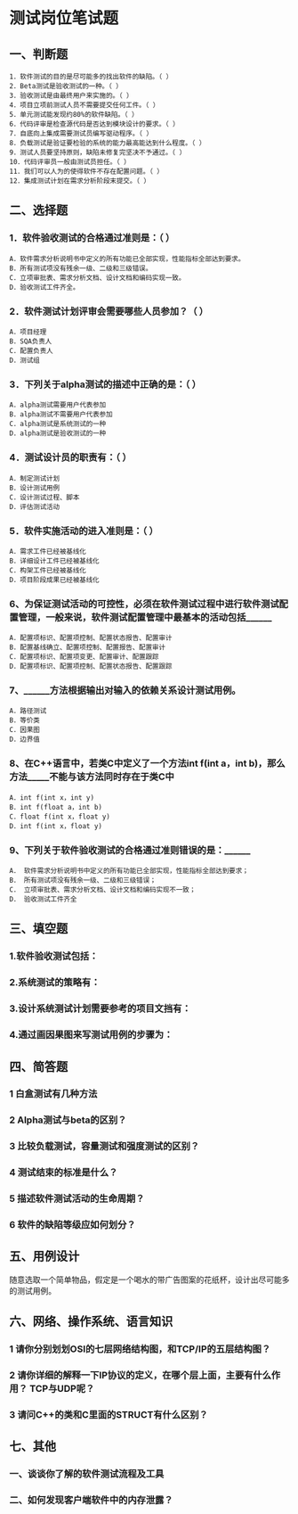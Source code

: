 # 测试岗位笔试题

## 一、判断题 
	1．软件测试的目的是尽可能多的找出软件的缺陷。（ ）
	2．Beta测试是验收测试的一种。（ ）
	3．验收测试是由最终用户来实施的。（ ）
	4．项目立项前测试人员不需要提交任何工件。（ ）
	5．单元测试能发现约80%的软件缺陷。（ ）
	6．代码评审是检查源代码是否达到模块设计的要求。（ ）
	7．自底向上集成需要测试员编写驱动程序。（ ）
	8．负载测试是验证要检验的系统的能力最高能达到什么程度。（ ）
	9．测试人员要坚持原则，缺陷未修复完坚决不予通过。（ ）
	10．代码评审员一般由测试员担任。（ ）
	11．我们可以人为的使得软件不存在配置问题。（ ）
	12．集成测试计划在需求分析阶段末提交。（ ）

## 二、选择题 
### 1．软件验收测试的合格通过准则是：（ ）
	A．软件需求分析说明书中定义的所有功能已全部实现，性能指标全部达到要求。
	B．所有测试项没有残余一级、二级和三级错误。
	C．立项审批表、需求分析文档、设计文档和编码实现一致。
	D．验收测试工件齐全。

### 2．软件测试计划评审会需要哪些人员参加？（ ）
	A．项目经理
	B．SQA负责人
	C．配置负责人
	D．测试组

### 3．下列关于alpha测试的描述中正确的是：（ ）
	A．alpha测试需要用户代表参加
	B．alpha测试不需要用户代表参加
	C．alpha测试是系统测试的一种
	D．alpha测试是验收测试的一种

### 4．测试设计员的职责有：（ ）
	A．制定测试计划
	B．设计测试用例
	C．设计测试过程、脚本
	D．评估测试活动

### 5．软件实施活动的进入准则是：（ ）
	A．需求工件已经被基线化
	B．详细设计工件已经被基线化
	C．构架工件已经被基线化
	D．项目阶段成果已经被基线化

### 6、为保证测试活动的可控性，必须在软件测试过程中进行软件测试配置管理，一般来说，软件测试配置管理中最基本的活动包括______
	A．配置项标识、配置项控制、配置状态报告、配置审计
	B．配置基线确立、配置项控制、配置报告、配置审计
	C．配置项标识、配置项变更、配置审计、配置跟踪
	D．配置项标识、配置项控制、配置状态报告、配置跟踪

### 7、______方法根据输出对输入的依赖关系设计测试用例。
	A．路径测试
	B．等价类　
	C．因果图
	D．边界值

### 8、在C++语言中，若类C中定义了一个方法int f(int a，int b)，那么方法_____不能与该方法同时存在于类C中
	A．int f(int x，int y)　　
	B．int f(float a，int b)
	C．float f(int x，float y)　
	D．int f(int x，float y)

### 9、下列关于软件验收测试的合格通过准则错误的是：______
	A． 软件需求分析说明书中定义的所有功能已全部实现，性能指标全部达到要求；
	B． 所有测试项没有残余一级、二级和三级错误；
	C． 立项审批表、需求分析文档、设计文档和编码实现不一致；
	D． 验收测试工件齐全

## 三、填空题

### 1.软件验收测试包括：

### 2.系统测试的策略有：

### 3.设计系统测试计划需要参考的项目文挡有：

### 4.通过画因果图来写测试用例的步骤为：

## 四、简答题

### 1 白盒测试有几种方法

### 2 Alpha测试与beta的区别？

### 3 比较负载测试，容量测试和强度测试的区别？

### 4 测试结束的标准是什么？

### 5 描述软件测试活动的生命周期？

### 6 软件的缺陷等级应如何划分？

## 五、用例设计

随意选取一个简单物品，假定是一个喝水的带广告图案的花纸杯，设计出尽可能多的测试用例。
## 六、网络、操作系统、语言知识
### 1 请你分别划划OSI的七层网络结构图，和TCP/IP的五层结构图？

### 2 请你详细的解释一下IP协议的定义，在哪个层上面，主要有什么作用？ TCP与UDP呢？

### 3 请问C++的类和C里面的STRUCT有什么区别？

## 七、其他
### 一、谈谈你了解的软件测试流程及工具

### 二、如何发现客户端软件中的内存泄露？